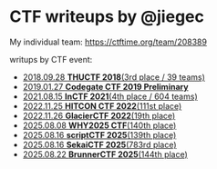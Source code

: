 # CTF writeups by @jiegec

My individual team: <https://ctftime.org/team/208389>

writups by CTF event:

* [2018.09.28 **THUCTF 2018**(3rd place / 39 teams)](2018-09-28-thuctf2018/README.md)
* [2019.01.27 **Codegate CTF 2019 Preliminary**](2019-01-27-codegate2019/README.md)
* [2021.08.15 **InCTF 2021**(4th place / 604 teams)](2021-08-15-inctf2021/README.md)
* [2022.11.25 **HITCON CTF 2022**(111st place)](2022-11-25-hitconctf2022/README.md)
* [2022.11.26 **GlacierCTF 2022**(19th place)](2022-11-26-glacierctf2022/README.md)
* [2025.08.08 **WHY2025 CTF**(140th place)](2025-08-08-why2025/README.md)
* [2025.08.16 **scriptCTF 2025**(139th place)](2025-08-16-scriptctf2025/README.md)
* [2025.08.16 **SekaiCTF 2025**(783rd place)](2025-08-16-sekaictf2025/README.md)
* [2025.08.22 **BrunnerCTF 2025**(144th place)](2025-08-22-brunnerctf2025/README.md)

